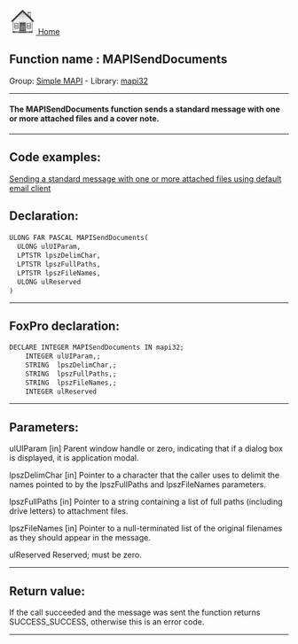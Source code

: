 [<img src="../../images/home.png"> Home ](https://github.com/VFPX/Win32API)  

## Function name : MAPISendDocuments
Group: [Simple MAPI](../../functions_group.md#Simple_MAPI)  -  Library: [mapi32](../../../libraries.md#mapi32)  
***  


#### The MAPISendDocuments function sends a standard message with one or more attached files and a cover note. 
***  


## Code examples:
[Sending a standard message with one or more attached files using default email client](../../samples/sample_273.md)  

## Declaration:
```foxpro  
ULONG FAR PASCAL MAPISendDocuments(
  ULONG ulUIParam,
  LPTSTR lpszDelimChar,
  LPTSTR lpszFullPaths,
  LPTSTR lpszFileNames,
  ULONG ulReserved
)  
```  
***  


## FoxPro declaration:
```foxpro  
DECLARE INTEGER MAPISendDocuments IN mapi32;
	INTEGER ulUIParam,;
	STRING  lpszDelimChar,;
	STRING  lpszFullPaths,;
	STRING  lpszFileNames,;
	INTEGER ulReserved  
```  
***  


## Parameters:
ulUIParam 
[in] Parent window handle or zero, indicating that if a dialog box is displayed, it is application modal. 

lpszDelimChar 
[in] Pointer to a character that the caller uses to delimit the names pointed to by the lpszFullPaths and lpszFileNames parameters. 

lpszFullPaths 
[in] Pointer to a string containing a list of full paths (including drive letters) to attachment files. 

lpszFileNames 
[in] Pointer to a null-terminated list of the original filenames as they should appear in the message. 

ulReserved 
Reserved; must be zero.   
***  


## Return value:
If the call succeeded and the message was sent the function returns SUCCESS_SUCCESS, otherwise this is an error code.  
***  


